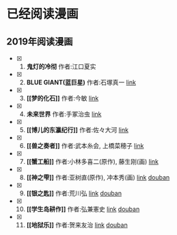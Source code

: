 # 已经阅读漫画

## 2019年阅读漫画
- [x] 1. **鬼灯的冷彻**  作者:江口夏实
- [x] 2. **BLUE GIANT(蓝巨星)** 作者:石塚真一 [link](./comics/2019/blue_giant.md)
- [x] 3. **[[梦的化石]]** 作者:今敏 [link](./comics/2019/梦的化石.md)
- [x] 4. **未来世界** 作者:手冢治虫 [link](./comics/2019/未来世界.md)
- [x] 5. **[[博儿的东瀛纪行]]** 作者:佐々大河 [link](./comics/2019/博儿的东瀛纪行.md)
- [x] 6. **[[兽之奏者]]** 作者:武本糸会, 上橋菜穂子  [link](./comics/2019/兽之奏者.md)
- [x] 7. **[[蟹工船]]** 作者:小林多喜二(原作), 藤生刚(画)  [link](./comics/2019/蟹工船.md)
- [x] 8. **[[神之雫]]** 作者:亚树直(原作), 冲本秀(画)  [link](./comics/2019/神之雫.md) [douban](https://book.douban.com/subject/4199619/)
- [x] 9. **[[银之匙]]** 作者:荒川弘  [link](./comics/2019/银之匙.md) [douban](https://movie.douban.com/subject/20491392/)
- [x] 10. **[[学生岛耕作]]** 作者:弘兼憲史  [link](./comics/2019/学生岛耕作.md) [douban](https://book.douban.com/subject/26869955/)
- [x] 11. **[[地狱乐]]** 作者:贺来友治  [link](./comics/2019/地狱乐.md) [douban](https://book.douban.com/subject/30366007/)
